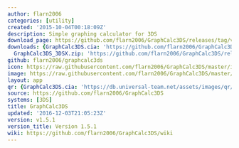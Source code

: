 ```yaml
---
author: flarn2006
categories: [utility]
created: '2015-10-04T00:18:09Z'
description: Simple graphing calculator for 3DS
download_page: https://github.com/flarn2006/GraphCalc3DS/releases/tag/v1.5.1
downloads: {GraphCalc3DS.cia: 'https://github.com/flarn2006/GraphCalc3DS/releases/download/v1.5.1/GraphCalc3DS.cia',
  GraphCalc3DS_3DSX.zip: 'https://github.com/flarn2006/GraphCalc3DS/releases/download/v1.5.1/GraphCalc3DS_3DSX.zip'}
github: flarn2006/graphcalc3ds
icon: https://raw.githubusercontent.com/flarn2006/GraphCalc3DS/master/icon.png
image: https://raw.githubusercontent.com/flarn2006/GraphCalc3DS/master/banner.png
layout: app
qr: {GraphCalc3DS.cia: 'https://db.universal-team.net/assets/images/qr/graphcalc3ds.cia.png'}
source: https://github.com/flarn2006/GraphCalc3DS
systems: [3DS]
title: GraphCalc3DS
updated: '2016-12-03T21:05:23Z'
version: v1.5.1
version_title: Version 1.5.1
wiki: https://github.com/flarn2006/GraphCalc3DS/wiki
---
```

